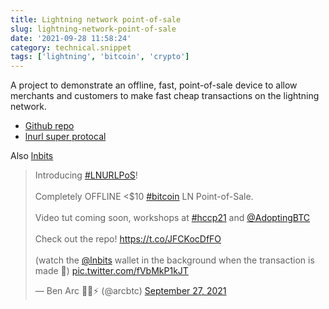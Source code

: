 ```yaml
---
title: Lightning network point-of-sale
slug: lightning-network-point-of-sale
date: '2021-09-28 11:58:24'
category: technical.snippet
tags: ['lightning', 'bitcoin', 'crypto']
---
```


A project to demonstrate an offline, fast, point-of-sale device to allow
merchants and customers to make fast cheap transactions on the lightning
network.

- [Github repo](https://github.com/arcbtc/LNURLPoS)
- [lnurl super protocal](https://github.com/fiatjaf/awesome-lnurl)

Also [lnbits](https://lnbits.com/)

<blockquote className="twitter-tweet"><p lang="en" dir="ltr">Introducing <a href="https://twitter.com/hashtag/LNURLPoS?src=hash&amp;ref_src=twsrc%5Etfw">#LNURLPoS</a>!<br></br>Completely OFFLINE &lt;$10 <a href="https://twitter.com/hashtag/bitcoin?src=hash&amp;ref_src=twsrc%5Etfw">#bitcoin</a> LN Point-of-Sale.<br></br>Video tut coming soon, workshops at <a href="https://twitter.com/hashtag/hccp21?src=hash&amp;ref_src=twsrc%5Etfw">#hccp21</a> and <a href="https://twitter.com/AdoptingBTC?ref_src=twsrc%5Etfw">@AdoptingBTC</a> <br></br>Check out the repo! <a href="https://t.co/JFCKocDfFO">https://t.co/JFCKocDfFO</a><br></br>(watch the <a href="https://twitter.com/lnbits?ref_src=twsrc%5Etfw">@lnbits</a> wallet in the background when the transaction is made 🤩) <a href="https://t.co/fVbMkP1kJT">pic.twitter.com/fVbMkP1kJT</a></p>&mdash; Ben Arc 🏴󠁧󠁢󠁷󠁬󠁳󠁿✊⚡️ (@arcbtc) <a href="https://twitter.com/arcbtc/status/1442511015669809152?ref_src=twsrc%5Etfw">September 27, 2021</a></blockquote> <script async src="https://platform.twitter.com/widgets.js" charSet="utf-8"></script>
